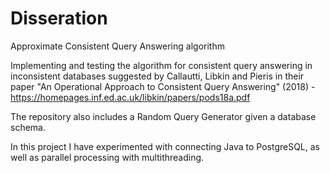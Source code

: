 # Disseration
Approximate Consistent Query Answering algorithm

Implementing and testing the algorithm for consistent query answering in inconsistent databases suggested by Callautti, Libkin and Pieris in their paper "An Operational Approach to Consistent Query Answering" (2018) - https://homepages.inf.ed.ac.uk/libkin/papers/pods18a.pdf

The repository also includes a Random Query Generator given a database schema.

In this project I have experimented with connecting Java to PostgreSQL, as well as parallel processing with multithreading.
